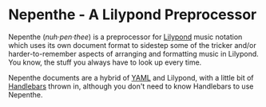 # Nepenthe - A Lilypond Preprocessor

Nepenthe (*nuh·pen·thee*) is a preprocessor for [Lilypond](http://lilypond.org/) music 
notation which uses its own document format to sidestep some of the 
tricker and/or harder-to-remember aspects of arranging and formatting 
music in Lilypond. You know, the stuff you always have to look up
every time.

Nepenthe documents are a hybrid of [YAML](https://yaml.org/) and Lilypond, with
a little bit of [Handlebars](https://handlebarsjs.com/) thrown in, although you
don't need to know Handlebars to use Nepenthe.

